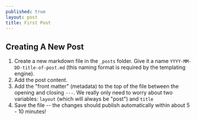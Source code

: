 ```yaml
---
published: true
layout: post
title: First Post
---
```

## Creating A New Post

1. Create a new markdown file in the `_posts` folder. Give it a name `YYYY-MM-DD-title-of-post.md` (this naming format is required by the templating engine).
2. Add the post content.
3. Add the "front matter" (metadata) to the top of the file between the opening and closing `---`. We really only need to worry about two variables: `layout` (which will always be "post") and `title`
4. Save the file -- the changes should publish automatically within about 5 - 10 minutes!
